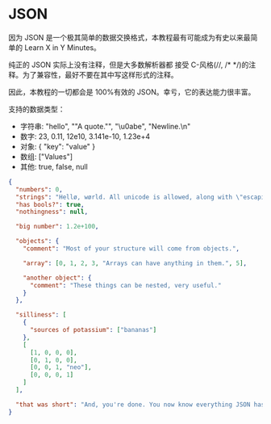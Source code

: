 # JSON

因为 JSON 是一个极其简单的数据交换格式，本教程最有可能成为有史以来最简单的
Learn X in Y Minutes。

纯正的 JSON 实际上没有注释，但是大多数解析器都
接受 C-风格(//, /\* \*/)的注释。为了兼容性，最好不要在其中写这样形式的注释。

因此，本教程的一切都会是 100%有效的 JSON。幸亏，它的表达能力很丰富。

支持的数据类型：

- 字符串: "hello", "\"A quote.\"", "\u0abe", "Newline.\n"
- 数字: 23, 0.11, 12e10, 3.141e-10, 1.23e+4
- 对象: { "key": "value" }
- 数组: ["Values"]
- 其他: true, false, null

```json
{
  "numbers": 0,
  "strings": "Hellø, wørld. All unicode is allowed, along with \"escaping\".",
  "has bools?": true,
  "nothingness": null,

  "big number": 1.2e+100,

  "objects": {
    "comment": "Most of your structure will come from objects.",

    "array": [0, 1, 2, 3, "Arrays can have anything in them.", 5],

    "another object": {
      "comment": "These things can be nested, very useful."
    }
  },

  "silliness": [
    {
      "sources of potassium": ["bananas"]
    },
    [
      [1, 0, 0, 0],
      [0, 1, 0, 0],
      [0, 0, 1, "neo"],
      [0, 0, 0, 1]
    ]
  ],

  "that was short": "And, you're done. You now know everything JSON has to offer."
}
```
